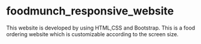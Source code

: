 # foodmunch_responsive_website
This website is developed by using HTML,CSS and Bootstrap. This is a food ordering website which is customizable according to the screen size.
